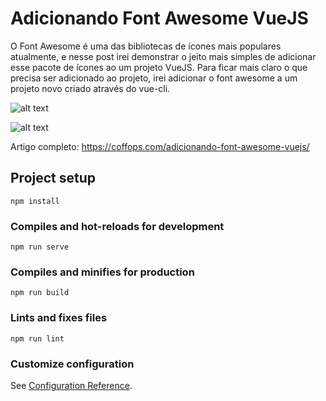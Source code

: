# Adicionando Font Awesome VueJS
O Font Awesome é uma das bibliotecas de ícones mais populares atualmente, e nesse post irei demonstrar o jeito mais simples de adicionar esse pacote de ícones ao um projeto VueJS.
Para ficar mais claro o que precisa ser adicionado ao projeto, irei adicionar o font awesome a um projeto novo criado através do vue-cli.

![alt text](https://coffops.com/wp-content/uploads/2021/02/Screenshot_2.png)

![alt text](https://coffops.com/wp-content/uploads/2021/02/ezgif-7-4b81968571c7.gif)

Artigo completo: https://coffops.com/adicionando-font-awesome-vuejs/

## Project setup
```
npm install
```

### Compiles and hot-reloads for development
```
npm run serve
```

### Compiles and minifies for production
```
npm run build
```

### Lints and fixes files
```
npm run lint
```

### Customize configuration
See [Configuration Reference](https://cli.vuejs.org/config/).
